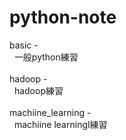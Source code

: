python-note
===========

basic&nbsp;-<br/>
&nbsp;&nbsp;一般python練習<br/>
<br/>
hadoop&nbsp;-<br/>
&nbsp;&nbsp;hadoop練習<br/>
<br/>
machiine_learning&nbsp;-<br/>
&nbsp;&nbsp;machiine&nbsp;learningl練習<br/>
